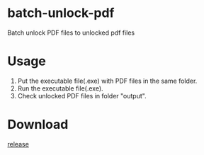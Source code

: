 # batch-unlock-pdf
Batch unlock PDF files to unlocked pdf files

# Usage
1. Put the executable file(.exe) with PDF files in the same folder.
2. Run the executable file(.exe).
3. Check unlocked PDF files in folder "output".

# Download
[release](https://github.com/hanFengSan/batch-unlock-pdf/releases/download/1.0/unlock-pdf.exe)
